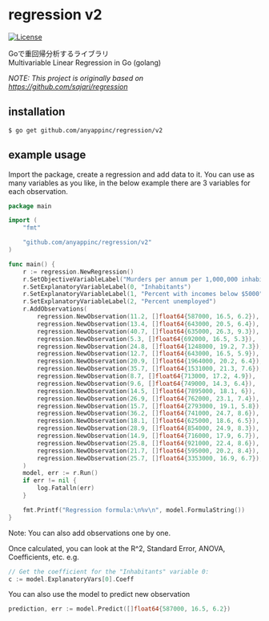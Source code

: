 regression v2
=======
[![License][license-image]][license-url]

[license-image]: http://img.shields.io/badge/license-MIT-green.svg?style=flat-square
[license-url]: LICENSE

Goで重回帰分析するライブラリ  
Multivariable Linear Regression in Go (golang)

*NOTE: This project is originally based on https://github.com/sajari/regression*

installation
------------

    $ go get github.com/anyappinc/regression/v2

example usage
-------------

Import the package, create a regression and add data to it. You can use as many variables as you like, in the below example there are 3 variables for each observation.

```go
package main

import (
	"fmt"

	"github.com/anyappinc/regression/v2"
)

func main() {
	r := regression.NewRegression()
	r.SetObjectiveVariableLabel("Murders per annum per 1,000,000 inhabitants")
	r.SetExplanatoryVariableLabel(0, "Inhabitants")
	r.SetExplanatoryVariableLabel(1, "Percent with incomes below $5000")
	r.SetExplanatoryVariableLabel(2, "Percent unemployed")
	r.AddObservations(
		regression.NewObservation(11.2, []float64{587000, 16.5, 6.2}),
		regression.NewObservation(13.4, []float64{643000, 20.5, 6.4}),
		regression.NewObservation(40.7, []float64{635000, 26.3, 9.3}),
		regression.NewObservation(5.3, []float64{692000, 16.5, 5.3}),
		regression.NewObservation(24.8, []float64{1248000, 19.2, 7.3}),
		regression.NewObservation(12.7, []float64{643000, 16.5, 5.9}),
		regression.NewObservation(20.9, []float64{1964000, 20.2, 6.4}),
		regression.NewObservation(35.7, []float64{1531000, 21.3, 7.6}),
		regression.NewObservation(8.7, []float64{713000, 17.2, 4.9}),
		regression.NewObservation(9.6, []float64{749000, 14.3, 6.4}),
		regression.NewObservation(14.5, []float64{7895000, 18.1, 6}),
		regression.NewObservation(26.9, []float64{762000, 23.1, 7.4}),
		regression.NewObservation(15.7, []float64{2793000, 19.1, 5.8}),
		regression.NewObservation(36.2, []float64{741000, 24.7, 8.6}),
		regression.NewObservation(18.1, []float64{625000, 18.6, 6.5}),
		regression.NewObservation(28.9, []float64{854000, 24.9, 8.3}),
		regression.NewObservation(14.9, []float64{716000, 17.9, 6.7}),
		regression.NewObservation(25.8, []float64{921000, 22.4, 8.6}),
		regression.NewObservation(21.7, []float64{595000, 20.2, 8.4}),
		regression.NewObservation(25.7, []float64{3353000, 16.9, 6.7}),
	)
	model, err := r.Run()
	if err != nil {
		log.Fatalln(err)
	}

	fmt.Printf("Regression formula:\n%v\n", model.FormulaString())
}
```

Note: You can also add observations one by one.

Once calculated, you can look at the R^2, Standard Error, ANOVA, Coefficients, etc. e.g.

```go
// Get the coefficient for the "Inhabitants" variable 0:
c := model.ExplanatoryVars[0].Coeff
```

You can also use the model to predict new observation

```go
prediction, err := model.Predict([]float64{587000, 16.5, 6.2})
```
